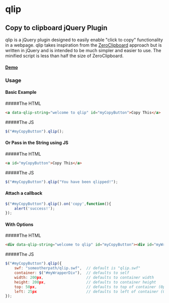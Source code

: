 qlip
====

Copy to clipboard jQuery Plugin
-------------------------------

qlip is a jQuery plugin designed to easily enable "click to copy" functionality in a webpage. qlip takes inspiration from the [ZeroClipboard](https://github.com/jonrohan/ZeroClipboard/) approach but is written in jQuery and is intended to be much simpler and easier to use. The minified script is less than half the size of ZeroClipboard.

#### [Demo](http://jsfiddle.net/jkYyH/)

### Usage

#### Basic Example
#####The HTML
```html
<a data-qlip-string="welcome to qlip" id="myCopyButton">Copy This</a>
```
#####The JS
```javascript
$("#myCopyButton").qlip();
```

#### Or Pass in the String using JS
#####The HTML
```html
<a id="myCopyButton">Copy This</a>
```
#####The JS
```javascript
$("#myCopyButton").qlip("You have been qlipped!");
```

#### Attach a callback
```javascript
$("#myCopyButton").qlip().on('copy',function(){
	alert('success!');
});
```

#### With Options
#####The HTML
```html
<div data-qlip-string="welcome to qlip" id="myCopyButton"><div id="myWrapperDiv">Copy This</div></div>
```
#####The JS
```javascript
$("#myCopyButton").qlip({
	swf: "someotherpath/qlip.swf", 	// default is "qlip.swf"
	container: $("#myWrapperDiv"), 	// defaults to self
	width: 200px, 					// defaults to container width
	height: 200px, 					// defaults to container height
	top: 50px,						// defaults to top of container (0px)
	left: 25px						// defaults to left of container (0px)
});
```
